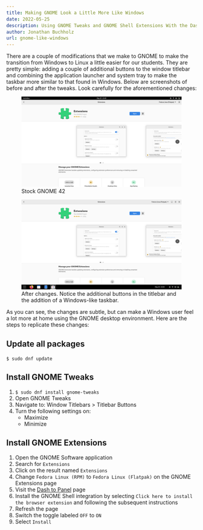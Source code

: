 ```yaml
---
title: Making GNOME Look a Little More Like Windows
date: 2022-05-25
description: Using GNOME Tweaks and GNOME Shell Extensions With the Dash to Panel Plugin
author: Jonathan Buchholz
url: gnome-like-windows
---
```


There are a couple of modifications that we make to GNOME to make the transition
from Windows to Linux a little easier for our students. They are pretty simple:
adding a couple of additional buttons to the window titlebar and combining the
application launcher and system tray to make the taskbar more similar to that
found in Windows. Below are screenshots of before and after the tweaks. Look
carefully for the aforementioned changes:

<figure>
   <img alt="Before Dash to Panel" src="/images/2022-05-25-before.png">
   <figcaption>Stock GNOME 42</figcaption>
</figure>

<figure>
   <img alt="After Dash to Panel" src="/images/2022-05-25-after.png">
   <figcaption>After changes. Notice the additional buttons in the titlebar and
   the addition of a Windows-like taskbar.</figcaption>
</figure>

As you can see, the changes are subtle, but can make a Windows user feel a lot
more at home using the GNOME desktop environment. Here are the steps to
replicate these changes:

## Update all packages

`$ sudo dnf update`

## Install GNOME Tweaks

1. `$ sudo dnf install gnome-tweaks`
2. Open GNOME Tweaks
3. Navigate to: Window Titlebars > Titlebar Buttons
4. Turn the following settings on:
    - Maximize
    - Minimize

## Install GNOME Extensions

1. Open the GNOME Software application
2. Search for `Extensions`
3. Click on the result named `Extensions`
4. Change `Fedora Linux (RPM)` to `Fedora Linux (Flatpak)` on the GNOME
   Extensions page
5. Visit the [Dash to Panel](https://extensions.gnome.org/extension/1160/dash-to-panel/) page
6. Install the GNOME Shell integration by selecting `Click here to install the
   browser extension` and following the subsequent instructions
7. Refresh the page
8. Switch the toggle labeled `OFF` to `ON`
9. Select `Install`
